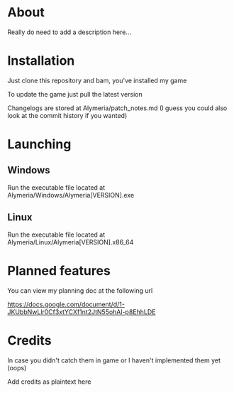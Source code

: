 # About

Really do need to add a description here...

# Installation

Just clone this repository and bam, you've installed my game

To update the game just pull the latest version

Changelogs are stored at Alymeria/patch_notes.md
(I guess you could also look at the commit history if you wanted)

# Launching

## Windows
Run the executable file located at Alymeria/Windows/Alymeria[VERSION].exe

## Linux
Run the executable file located at Alymeria/Linux/Alymeria[VERSION].x86_64

# Planned features
You can view my planning doc at the following url

https://docs.google.com/document/d/1-JKUbbNwLlr0Cf3xtYCXf1nt2JtN55ohAl-p8EhhLDE

# Credits

In case you didn't catch them in game or I haven't implemented them yet (oops)

Add credits as plaintext here
